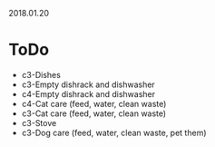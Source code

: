 2018.01.20
# ToDo
   * c3-Dishes
   * c3-Empty dishrack and dishwasher
   * c4-Empty dishrack and dishwasher
   * c4-Cat care (feed, water, clean waste)
   * c3-Cat care (feed, water, clean waste)
   * c3-Stove
   * c3-Dog care (feed, water, clean waste, pet them)
